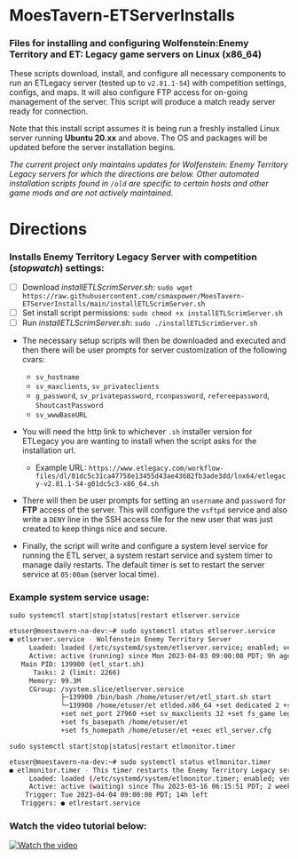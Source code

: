 # MoesTavern-ETServerInstalls
### Files for installing and configuring Wolfenstein:Enemy Territory and ET: Legacy game servers on Linux (x86_64)

These scripts download, install, and configure all necessary components to run an ETLegacy server (tested up to `v2.81.1-54`) with competition settings, configs, and maps. It will also configure FTP access for on-going management of the server.  This script will produce a match ready server ready for connection.

Note that this install script assumes it is being run a freshly installed Linux server running **Ubuntu 20.xx** and above.  The OS and packages will be updated before the server installation begins.

*The current project only maintains updates for Wolfenstein: Enemy Territory Legacy servers for which the directions are below.  Other automated installation scripts found in `/old` are specific to certain hosts and other game mods and are not actively maintained.*


# Directions
### Installs Enemy Territory Legacy Server with competition (*stopwatch*) settings:

- [ ] Download *installETLScrimServer.sh*:   `sudo wget https://raw.githubusercontent.com/csmaxpower/MoesTavern-ETServerInstalls/main/installETLScrimServer.sh`
- [ ] Set install script permissions:   `sudo chmod +x installETLScrimServer.sh`
- [ ] Run *installETLScrimServer.sh*:   `sudo ./installETLScrimServer.sh`

- The necessary setup scripts will then be downloaded and executed and then there will be user prompts for server customization of the following cvars: 
    - `sv_hostname`  
    - `sv_maxclients`, `sv_privateclients` 
    - `g_password`, `sv_privatepassword`, `rconpassword`, `refereepassword`, `ShoutcastPassword` 
    - `sv_wwwBaseURL`

- You will need the http link to whichever `.sh` installer version for ETLegacy you are wanting to install when the script asks for the installation url.  
    - Example URL: `https://www.etlegacy.com/workflow-files/dl/01dc5c31ca47758e13455d43ae43682fb3ade3dd/lnx64/etlegacy-v2.81.1-54-g01dc5c3-x86_64.sh`

- There will then be user prompts for setting an `username` and `password` for **FTP** access of the server.  This will configure the `vsftpd` service and also write a `DENY` line in the SSH access file for the new user that was just created to keep things nice and secure.

- Finally, the script will write and configure a system level service for running the ETL server, a system restart service and system timer to manage daily restarts.  The default timer is set to restart the server service at `05:00am` (server local time). 

### Example system service usage:  
`sudo systemctl start|stop|status|restart etlserver.service`

```bash
etuser@moestavern-na-dev:~# sudo systemctl status etlserver.service
● etlserver.service - Wolfenstein Enemy Territory Server
     Loaded: loaded (/etc/systemd/system/etlserver.service; enabled; vendor preset: enabled)
     Active: active (running) since Mon 2023-04-03 09:00:08 PDT; 9h ago
   Main PID: 139900 (etl_start.sh)
      Tasks: 2 (limit: 2266)
     Memory: 99.3M
     CGroup: /system.slice/etlserver.service
             ├─139900 /bin/bash /home/etuser/et/etl_start.sh start
             └─139908 /home/etuser/et etlded.x86_64 +set dedicated 2 +set vm_game 0
             +set net_port 27960 +set sv_maxclients 32 +set fs_game legacy
             +set fs_basepath /home/etuser/et
             +set fs_homepath /home/etuser/et +exec etl_server.cfg
```

`sudo systemctl start|stop|status|restart etlmonitor.timer`

```bash
etuser@moestavern-na-dev:~# sudo systemctl status etlmonitor.timer
● etlmonitor.timer - This timer restarts the Enemy Territory Legacy server service etlserver.service every day at 5am
     Loaded: loaded (/etc/systemd/system/etlmonitor.timer; enabled; vendor preset: enabled)
     Active: active (waiting) since Thu 2023-03-16 06:15:51 PDT; 2 weeks 4 days ago
    Trigger: Tue 2023-04-04 09:00:00 PDT; 14h left
   Triggers: ● etlrestart.service
```

### Watch the video tutorial below:

[![Watch the video](https://moestavern.site.nfoservers.com/downloads/images/moes/preview.png)](https://youtu.be/85Rn-jtDNPo)
